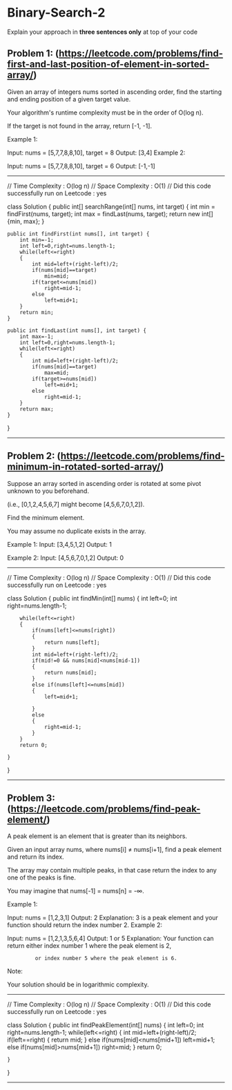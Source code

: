 # Binary-Search-2
Explain your approach in **three sentences only** at top of your code


## Problem 1: (https://leetcode.com/problems/find-first-and-last-position-of-element-in-sorted-array/)

Given an array of integers nums sorted in ascending order, find the starting and ending position of a given target value.

Your algorithm's runtime complexity must be in the order of O(log n).

If the target is not found in the array, return [-1, -1].

Example 1:

Input: nums = [5,7,7,8,8,10], target = 8
Output: [3,4]
Example 2:

Input: nums = [5,7,7,8,8,10], target = 6
Output: [-1,-1]

***************************************************************************

// Time Complexity : O(log n)
// Space Complexity : O(1)
// Did this code successfully run on Leetcode : yes

class Solution {
    public int[] searchRange(int[] nums, int target) {
                int min = findFirst(nums, target);
        int max = findLast(nums, target);
        return new int[]{min, max};
    }

    public int findFirst(int nums[], int target) {
        int min=-1;
        int left=0,right=nums.length-1;
        while(left<=right)
        {
            int mid=left+(right-left)/2;
            if(nums[mid]==target)
                min=mid;
            if(target<=nums[mid])
                right=mid-1;
            else
                left=mid+1;
        }
        return min; 
    }

    public int findLast(int nums[], int target) {
        int max=-1;
        int left=0,right=nums.length-1;
        while(left<=right)
        {
            int mid=left+(right-left)/2;
            if(nums[mid]==target)
                max=mid;
            if(target>=nums[mid])
                left=mid+1;
            else
                right=mid-1;
        }
        return max; 
    }
}

****************************************************************************
## Problem 2: (https://leetcode.com/problems/find-minimum-in-rotated-sorted-array/)

Suppose an array sorted in ascending order is rotated at some pivot unknown to you beforehand.

(i.e., [0,1,2,4,5,6,7] might become [4,5,6,7,0,1,2]).

Find the minimum element.

You may assume no duplicate exists in the array.

Example 1:
Input: [3,4,5,1,2]
Output: 1

Example 2:
Input: [4,5,6,7,0,1,2]
Output: 0
****************************************************************************

// Time Complexity : O(log n)
// Space Complexity : O(1)
// Did this code successfully run on Leetcode : yes


class Solution {
    public int findMin(int[] nums) {
        int left=0;
        int right=nums.length-1;

        while(left<=right)
        {
            if(nums[left]<=nums[right])
            {
                return nums[left];
            }
            int mid=left+(right-left)/2;
            if(mid!=0 && nums[mid]<nums[mid-1])
            {
                return nums[mid];
            }
            else if(nums[left]<=nums[mid])
            {
                left=mid+1;

            }
            else
            {
                right=mid-1;
            }
        }
        return 0;
        
    }
}

****************************************************************************
## Problem 3: (https://leetcode.com/problems/find-peak-element/)
A peak element is an element that is greater than its neighbors.

Given an input array nums, where nums[i] ≠ nums[i+1], find a peak element and return its index.

The array may contain multiple peaks, in that case return the index to any one of the peaks is fine.

You may imagine that nums[-1] = nums[n] = -∞.

Example 1:

Input: nums = [1,2,3,1]
Output: 2
Explanation: 3 is a peak element and your function should return the index number 2.
Example 2:

Input: nums = [1,2,1,3,5,6,4]
Output: 1 or 5 
Explanation: Your function can return either index number 1 where the peak element is 2, 

             or index number 5 where the peak element is 6.
Note:

Your solution should be in logarithmic complexity.

****************************************************************************

// Time Complexity : O(log n)
// Space Complexity : O(1)
// Did this code successfully run on Leetcode : yes

class Solution {
    public int findPeakElement(int[] nums) {
        int left=0;
        int right=nums.length-1;
        while(left<=right)
        {
            int mid=left+(right-left)/2;
            if(left==right)
            {
                return mid;
            }
            else if(nums[mid]<nums[mid+1])
                left=mid+1;
            else if(nums[mid]>nums[mid+1])
                right=mid;
        }
        return 0;
        
    }
}

****************************************************************************


